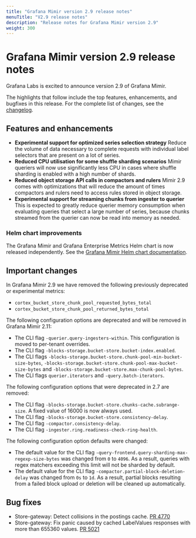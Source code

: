 ```yaml
---
title: "Grafana Mimir version 2.9 release notes"
menuTitle: "V2.9 release notes"
description: "Release notes for Grafana Mimir version 2.9"
weight: 300
---
```


# Grafana Mimir version 2.9 release notes

Grafana Labs is excited to announce version 2.9 of Grafana Mimir.

The highlights that follow include the top features, enhancements, and bugfixes in this release. For the complete list of changes, see the [changelog](https://github.com/grafana/mimir/blob/main/CHANGELOG.md).

## Features and enhancements

- **Experimental support for optimized series selection strategy** Reduce the volume of data necessary to complete requests with individual label selectors that are present on a lot of series.
- **Reduced CPU utilisation for some shuffle sharding scenarios** Mimir queriers will now use significantly less CPU in cases where shuffle sharding is enabled with a high number of shards.
- **Reduced object storage API calls in compactors and rulers** Mimir 2.9 comes with optimizations that will reduce the amount of times compactors and rulers need to access rules stored in object storage.
- **Experimental support for streaming chunks from ingester to querier** This is expected to greatly reduce querier memory consumption when evaluating queries that select a large number of series, because chunks streamed from the querier can now be read into memory as needed.

### Helm chart improvements

The Grafana Mimir and Grafana Enterprise Metrics Helm chart is now released independently. See the [Grafana Mimir Helm chart documentation](/docs/helm-charts/mimir-distributed/latest/).

## Important changes

In Grafana Mimir 2.9 we have removed the following previously deprecated or experimental metrics:

- `cortex_bucket_store_chunk_pool_requested_bytes_total`
- `cortex_bucket_store_chunk_pool_returned_bytes_total`

The following configuration options are deprecated and will be removed in Grafana Mimir 2.11:

- The CLI flag `-querier.query-ingesters-within`. This configuration is moved to per-tenant overrides.
- The CLI flag `-blocks-storage.bucket-store.bucket-index.enabled`.
- The CLI flags `-blocks-storage.bucket-store.chunk-pool-min-bucket-size-bytes`, `-blocks-storage.bucket-store.chunk-pool-max-bucket-size-bytes` and `-blocks-storage.bucket-store.max-chunk-pool-bytes`.
- The CLI flags `querier.iterators` and `-query.batch-iterators`.

The following configuration options that were deprecated in 2.7 are removed:

- The CLI flag `-blocks-storage.bucket-store.chunks-cache.subrange-size`. A fixed value of 16000 is now always used.
- The CLI flag `-blocks-storage.bucket-store.consistency-delay`.
- The CLI flag `-compactor.consistency-delay`.
- The CLI flag `-ingester.ring.readiness-check-ring-health`.

The following configuration option defaults were changed:

- The default value for the CLI flag `-query-frontend.query-sharding-max-regexp-size-bytes` was changed from `0` to `4096`. As a result, queries with regex matchers exceeding this limit will not be sharded by default.
- The default value for the CLI flag `-compactor.partial-block-deletion-delay` was changed from `0s` to `1d`. As a result, partial blocks resulting from a failed block upload or deletion will be cleaned up automatically.

## Bug fixes

- Store-gateway: Detect collisions in the postings cache. [PR 4770](https://github.com/grafana/mimir/pull/4770)
- Store-gateway: Fix panic caused by cached LabelValues responses with more than 655360 values. [PR 5021](https://github.com/grafana/mimir/pull/5021)
